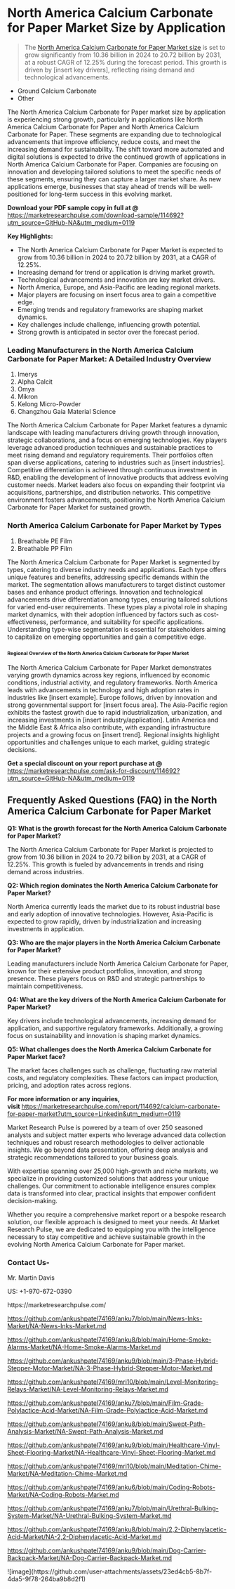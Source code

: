 <h1>North America Calcium Carbonate for Paper Market&nbsp;Size by Application</h1><blockquote><p>The <a href="https://marketresearchpulse.com/download-sample/114692?utm_source=GitHub-NA&amp;utm_medium=0119">North America Calcium Carbonate for Paper Market size</a> is set to grow significantly from 10.36 billion in 2024 to 20.72 billion by 2031, at a robust CAGR of 12.25% during the forecast period. This growth is driven by [insert key drivers], reflecting rising demand and technological advancements.</p></blockquote><ul><li>Ground Calcium Carbonate<li> Other</li></ul><p>The North America Calcium Carbonate for Paper market size by application is experiencing strong growth, particularly in applications like North America Calcium Carbonate for Paper and North America Calcium Carbonate for Paper. These segments are expanding due to technological advancements that improve efficiency, reduce costs, and meet the increasing demand for sustainability. The shift toward more automated and digital solutions is expected to drive the continued growth of applications in North America Calcium Carbonate for Paper. Companies are focusing on innovation and developing tailored solutions to meet the specific needs of these segments, ensuring they can capture a larger market share. As new applications emerge, businesses that stay ahead of trends will be well-positioned for long-term success in this evolving market.</p><p><strong>Download your PDF sample copy in full at @ </strong><a href="https://marketresearchpulse.com/download-sample/114692?utm_source=GitHub-NA&amp;utm_medium=0119">https://marketresearchpulse.com/download-sample/114692?utm_source=GitHub-NA&amp;utm_medium=0119</a></p><p><strong>Key Highlights: </strong></p><ul><li>The North America Calcium Carbonate for Paper Market is expected to grow from 10.36 billion in 2024 to 20.72 billion by 2031, at a CAGR of 12.25%.</li><li>Increasing demand for trend or application is driving market growth.</li><li>Technological advancements and innovation are key market drivers.</li><li>North America, Europe, and Asia-Pacific are leading regional markets.</li><li>Major players are focusing on insert focus area to gain a competitive edge.</li><li>Emerging trends and regulatory frameworks are shaping market dynamics.</li><li>Key challenges include challenge, influencing growth potential.</li><li>Strong growth is anticipated in sector over the forecast period.</li></ul><h3>Leading Manufacturers in the North America Calcium Carbonate for Paper Market: A Detailed Industry Overview</h3><ol><li>Imerys</li><li>Alpha Calcit</li><li>Omya</li><li>Mikron</li><li>Kelong Micro-Powder</li><li>Changzhou Gaia Material Science</li></ol><div class="flex max-w-full flex-col flex-grow"><div class="min-h-8 text-message flex w-full flex-col items-end gap-2 whitespace-normal break-words [.text-message+&amp;]:mt-5" dir="auto" data-message-author-role="assistant" data-message-id="fd8432e4-4910-450d-b182-61b7bfb0a01f" data-message-model-slug="gpt-4o"><div class="flex w-full flex-col gap-1 empty:hidden first:pt-[3px]"><div class="markdown prose w-full break-words dark:prose-invert light"><p>The North America Calcium Carbonate for Paper Market features a dynamic landscape with leading manufacturers driving growth through innovation, strategic collaborations, and a focus on emerging technologies. Key players leverage advanced production techniques and sustainable practices to meet rising demand and regulatory requirements. Their portfolios often span diverse applications, catering to industries such as [insert industries]. Competitive differentiation is achieved through continuous investment in R&amp;D, enabling the development of innovative products that address evolving customer needs. Market leaders also focus on expanding their footprint via acquisitions, partnerships, and distribution networks. This competitive environment fosters advancements, positioning the North America Calcium Carbonate for Paper Market for sustained growth.</p></div></div></div></div><h3>North America Calcium Carbonate for Paper Market by Types</h3><ol><li>Breathable PE Film<li> Breathable PP Film</li></ol><div class="flex max-w-full flex-col flex-grow"><div class="min-h-8 text-message flex w-full flex-col items-end gap-2 whitespace-normal break-words [.text-message+&amp;]:mt-5" dir="auto" data-message-author-role="assistant" data-message-id="084470be-0bb7-4664-bddf-5156b4f41249" data-message-model-slug="gpt-4o-mini"><div class="flex w-full flex-col gap-1 empty:hidden first:pt-[3px]"><div class="markdown prose w-full break-words dark:prose-invert light"><p>The North America Calcium Carbonate for Paper Market is segmented by types, catering to diverse industry needs and applications. Each type offers unique features and benefits, addressing specific demands within the market. The segmentation allows manufacturers to target distinct customer bases and enhance product offerings. Innovation and technological advancements drive differentiation among types, ensuring tailored solutions for varied end-user requirements. These types play a pivotal role in shaping market dynamics, with their adoption influenced by factors such as cost-effectiveness, performance, and suitability for specific applications. Understanding type-wise segmentation is essential for stakeholders aiming to capitalize on emerging opportunities and gain a competitive edge.</p></div></div></div></div><h3><span style="font-size: 11px;">Regional Overview of the North America Calcium Carbonate for Paper Market</span></h3><div class="flex max-w-full flex-col flex-grow"><div class="min-h-8 text-message flex w-full flex-col items-end gap-2 whitespace-normal break-words [.text-message+&amp;]:mt-5" dir="auto" data-message-author-role="assistant" data-message-id="e9038762-ce64-4e30-91c9-9bd413514231" data-message-model-slug="gpt-4o-mini"><div class="flex w-full flex-col gap-1 empty:hidden first:pt-[3px]"><div class="markdown prose w-full break-words dark:prose-invert light"><p>The North America Calcium Carbonate for Paper Market demonstrates varying growth dynamics across key regions, influenced by economic conditions, industrial activity, and regulatory frameworks. North America leads with advancements in technology and high adoption rates in industries like [insert example]. Europe follows, driven by innovation and strong governmental support for [insert focus area]. The Asia-Pacific region exhibits the fastest growth due to rapid industrialization, urbanization, and increasing investments in [insert industry/application]. Latin America and the Middle East &amp; Africa also contribute, with expanding infrastructure projects and a growing focus on [insert trend]. Regional insights highlight opportunities and challenges unique to each market, guiding strategic decisions.</p></div></div></div></div><p><strong>Get a special discount on your report purchase at @ </strong><a href="https://marketresearchpulse.com/ask-for-discount/114692?utm_source=GitHub-NA&amp;utm_medium=0119">https://marketresearchpulse.com/ask-for-discount/114692?utm_source=GitHub-NA&amp;utm_medium=0119</a></p><h2>Frequently Asked Questions (FAQ) in the North America Calcium Carbonate for Paper Market</h2><p><strong>Q1: What is the growth forecast for the North America Calcium Carbonate for Paper Market?</strong></p><p>The North America Calcium Carbonate for Paper Market is projected to grow from 10.36 billion in 2024 to 20.72 billion by 2031, at a CAGR of 12.25%. This growth is fueled by advancements in trends and rising demand across industries.</p><p><strong>Q2: Which region dominates the North America Calcium Carbonate for Paper Market?</strong></p><p>North America currently leads the market due to its robust industrial base and early adoption of innovative technologies. However, Asia-Pacific is expected to grow rapidly, driven by industrialization and increasing investments in application.</p><p><strong>Q3: Who are the major players in the North America Calcium Carbonate for Paper Market?</strong></p><p>Leading manufacturers include North America Calcium Carbonate for Paper, known for their extensive product portfolios, innovation, and strong presence. These players focus on R&amp;D and strategic partnerships to maintain competitiveness.</p><p><strong>Q4: What are the key drivers of the North America Calcium Carbonate for Paper Market?</strong></p><p>Key drivers include technological advancements, increasing demand for application, and supportive regulatory frameworks. Additionally, a growing focus on sustainability and innovation is shaping market dynamics.</p><p><strong>Q5: What challenges does the North America Calcium Carbonate for Paper Market face?</strong></p><p>The market faces challenges such as challenge, fluctuating raw material costs, and regulatory complexities. These factors can impact production, pricing, and adoption rates across regions.</p><p><strong>For more information or any inquiries, visit&nbsp;</strong><a href="https://marketresearchpulse.com/report/114692/calcium-carbonate-for-paper-market?utm_source=Linkedin&utm_medium=0119">https://marketresearchpulse.com/report/114692/calcium-carbonate-for-paper-market?utm_source=Linkedin&utm_medium=0119</a></p><p>Market Research Pulse is powered by a team of over 250 seasoned analysts and subject matter experts who leverage advanced data collection techniques and robust research methodologies to deliver actionable insights. We go beyond data presentation, offering deep analysis and strategic recommendations tailored to your business goals.</p><p>With expertise spanning over 25,000 high-growth and niche markets, we specialize in providing customized solutions that address your unique challenges. Our commitment to actionable intelligence ensures complex data is transformed into clear, practical insights that empower confident decision-making.</p><p>Whether you require a comprehensive market report or a bespoke research solution, our flexible approach is designed to meet your needs. At Market Research Pulse, we are dedicated to equipping you with the intelligence necessary to stay competitive and achieve sustainable growth in the evolving North America Calcium Carbonate for Paper market.</p><h3><strong>Contact Us-</strong></h3><p>Mr. Martin Davis</p><p>US: +1-970-672-0390</p><p>https://marketresearchpulse.com/</p><p><a href="https://github.com/ankushpatel74169/anku7/blob/main/News-Inks-Market/NA-News-Inks-Market.md">https://github.com/ankushpatel74169/anku7/blob/main/News-Inks-Market/NA-News-Inks-Market.md</a></p><p><a href="https://github.com/ankushpatel74169/anku8/blob/main/Home-Smoke-Alarms-Market/NA-Home-Smoke-Alarms-Market.md">https://github.com/ankushpatel74169/anku8/blob/main/Home-Smoke-Alarms-Market/NA-Home-Smoke-Alarms-Market.md</a></p><p><a href="https://github.com/ankushpatel74169/anku9/blob/main/3-Phase-Hybrid-Stepper-Motor-Market/NA-3-Phase-Hybrid-Stepper-Motor-Market.md">https://github.com/ankushpatel74169/anku9/blob/main/3-Phase-Hybrid-Stepper-Motor-Market/NA-3-Phase-Hybrid-Stepper-Motor-Market.md</a></p><p><a href="https://github.com/ankushpatel74169/mri10/blob/main/Level-Monitoring-Relays-Market/NA-Level-Monitoring-Relays-Market.md">https://github.com/ankushpatel74169/mri10/blob/main/Level-Monitoring-Relays-Market/NA-Level-Monitoring-Relays-Market.md</a></p><p><a href="https://github.com/ankushpatel74169/anku7/blob/main/Film-Grade-Polylactice-Acid-Market/NA-Film-Grade-Polylactice-Acid-Market.md">https://github.com/ankushpatel74169/anku7/blob/main/Film-Grade-Polylactice-Acid-Market/NA-Film-Grade-Polylactice-Acid-Market.md</a></p><p><a href="https://github.com/ankushpatel74169/anku8/blob/main/Swept-Path-Analysis-Market/NA-Swept-Path-Analysis-Market.md">https://github.com/ankushpatel74169/anku8/blob/main/Swept-Path-Analysis-Market/NA-Swept-Path-Analysis-Market.md</a></p><p><a href="https://github.com/ankushpatel74169/anku9/blob/main/Healthcare-Vinyl-Sheet-Flooring-Market/NA-Healthcare-Vinyl-Sheet-Flooring-Market.md">https://github.com/ankushpatel74169/anku9/blob/main/Healthcare-Vinyl-Sheet-Flooring-Market/NA-Healthcare-Vinyl-Sheet-Flooring-Market.md</a></p><p><a href="https://github.com/ankushpatel74169/mri10/blob/main/Meditation-Chime-Market/NA-Meditation-Chime-Market.md">https://github.com/ankushpatel74169/mri10/blob/main/Meditation-Chime-Market/NA-Meditation-Chime-Market.md</a></p><p><a href="https://github.com/ankushpatel74169/anku6/blob/main/Coding-Robots-Market/NA-Coding-Robots-Market.md">https://github.com/ankushpatel74169/anku6/blob/main/Coding-Robots-Market/NA-Coding-Robots-Market.md</a></p><p><a href="https://github.com/ankushpatel74169/anku7/blob/main/Urethral-Bulking-System-Market/NA-Urethral-Bulking-System-Market.md">https://github.com/ankushpatel74169/anku7/blob/main/Urethral-Bulking-System-Market/NA-Urethral-Bulking-System-Market.md</a></p><p><a href="https://github.com/ankushpatel74169/anku8/blob/main/2,2-Diphenylacetic-Acid-Market/NA-2,2-Diphenylacetic-Acid-Market.md">https://github.com/ankushpatel74169/anku8/blob/main/2,2-Diphenylacetic-Acid-Market/NA-2,2-Diphenylacetic-Acid-Market.md</a></p><p><a href="https://github.com/ankushpatel74169/anku9/blob/main/Dog-Carrier-Backpack-Market/NA-Dog-Carrier-Backpack-Market.md">https://github.com/ankushpatel74169/anku9/blob/main/Dog-Carrier-Backpack-Market/NA-Dog-Carrier-Backpack-Market.md</a></p>
![image](https://github.com/user-attachments/assets/23ed4cb5-8b7f-4da5-9f78-264ba9b8d2f1)
